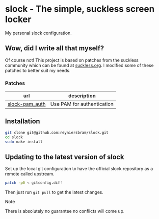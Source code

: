 # slock - The simple, suckless screen locker

My personal slock configuration.

## Wow, did I write all that myself?

Of course not! This project is based on patches from the suckless community 
which can be found at [suckless.org](https://tools.suckless.org/slock/patches/). 
I modified some of these patches to better suit my needs.

### Patches

| url | description |
| --- | --- |
| [slock-pam_auth](https://tools.suckless.org/slock/patches/pam_auth/slock-pam_auth-20190207-35633d4.diff) | Use PAM for authentication |

## Installation

```sh
git clone git@github.com:reyniersbram/slock.git
cd slock
sudo make install
```

## Updating to the latest version of slock

Set up the local git configuration to have the official slock repository as
a remote called upstream.

```sh
patch -p0 < gitconfig.diff
```

Then just run `git pull` to get the latest changes.

> [!NOTE]
> There is absolutely no guarantee no conflicts will come up.
